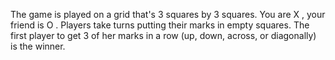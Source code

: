 The game is played on a grid that's 3 squares by 3 squares. You are X , your friend is O . Players take turns putting their marks in empty squares. The first player to get 3 of her marks in a row (up, down, across, or diagonally) is the winner.
